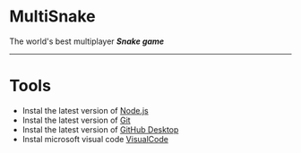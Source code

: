 # MultiSnake
The world's best multiplayer ***Snake game***

<hr/>

# Tools
- Instal the latest version of [Node.js](https://nodejs.org/en/download)
- Instal the latest version of [Git](https://git-scm.com/downloads)
- Instal the latest version of [GitHub Desktop](https://desktop.github.com/download)
- Instal microsoft visual code [VisualCode](https://code.visualstudio.com/download)
  
